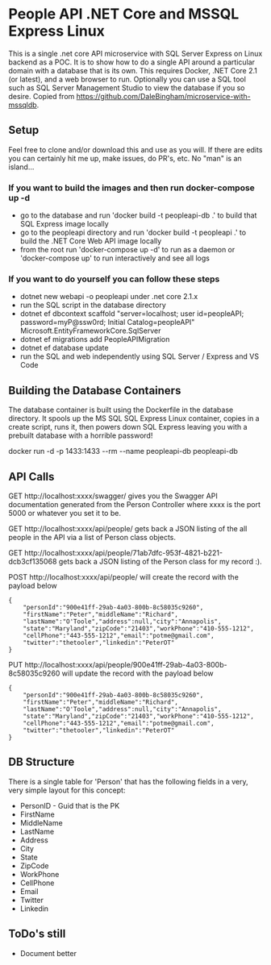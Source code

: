 # People API .NET Core and MSSQL Express Linux
This is a single .net core API microservice with SQL Server Express on Linux backend as a POC. It is to show how to do a single API around a particular domain with a database that is its own. This requires Docker, .NET Core 2.1 (or latest), and a web browser to run. Optionally you can use a SQL tool such as SQL Server Management Studio to view the database if you so desire. Copied from https://github.com/DaleBingham/microservice-with-mssqldb.


## Setup

Feel free to clone and/or download this and use as you will. If there are edits you can certainly hit me up, make issues, do PR's, etc. No "man" is an island...

### If you want to build the images and then run docker-compose up -d
* go to the database and run 'docker build -t peopleapi-db .' to build that SQL Express image locally
* go to the peopleapi directory and run 'docker build -t peopleapi .' to build the .NET Core Web API image locally
* from the root run 'docker-compose up -d' to run as a daemon or 'docker-compose up' to run interactively and see all logs

### If you want to do yourself you can follow these steps
* dotnet new webapi -o peopleapi under .net core 2.1.x
* run the SQL script in the database directory
* dotnet ef dbcontext scaffold "server=localhost; user id=peopleAPI; password=myP@ssw0rd; Initial Catalog=peopleAPI"  Microsoft.EntityFrameworkCore.SqlServer
* dotnet ef migrations add PeopleAPIMigration
* dotnet ef database update
* run the SQL and web independently using SQL Server / Express and VS Code

## Building the Database Containers

The database container is built using the Dockerfile in the database directory. It spools up the MS SQL SQL Express Linux container, copies in a create script, runs it, then powers down SQL Express leaving you with a prebuilt database with a horrible password! 

docker run -d -p 1433:1433 --rm --name peopleapi-db peopleapi-db


## API Calls

GET http://localhost:xxxx/swagger/ gives you the Swagger API documentation generated from the Person Controller where xxxx is the port 5000 or whatever you set it to be.

GET http://localhost:xxxx/api/people/ gets back a JSON listing of the all people in the API via a list of Person class objects.

GET http://localhost:xxxx/api/people/71ab7dfc-953f-4821-b221-dcb3cf135068 gets back a JSON listing of the Person class for my record :).

POST http://localhost:xxxx/api/people/ will create the record with the payload below
```
{
    "personId":"900e41ff-29ab-4a03-800b-8c58035c9260",
    "firstName":"Peter","middleName":"Richard",
    "lastName":"O'Toole","address":null,"city":"Annapolis",
    "state":"Maryland","zipCode":"21403","workPhone":"410-555-1212",
    "cellPhone":"443-555-1212","email":"potme@gmail.com",
    "twitter":"thetooler","linkedin":"PeterOT"
}
```

PUT http://localhost:xxxx/api/people/900e41ff-29ab-4a03-800b-8c58035c9260 will update the record with the payload below
```
{
    "personId":"900e41ff-29ab-4a03-800b-8c58035c9260",
    "firstName":"Peter","middleName":"Richard",
    "lastName":"O'Toole","address":null,"city":"Annapolis",
    "state":"Maryland","zipCode":"21403","workPhone":"410-555-1212",
    "cellPhone":"443-555-1212","email":"potme@gmail.com",
    "twitter":"thetooler","linkedin":"PeterOT"
}
```

## DB Structure

There is a single table for 'Person' that has the following fields in a very, very simple layout for this concept:
* PersonID - Guid that is the PK
* FirstName
* MiddleName
* LastName
* Address
* City
* State
* ZipCode
* WorkPhone
* CellPhone
* Email
* Twitter
* Linkedin

## ToDo's still
* Document better